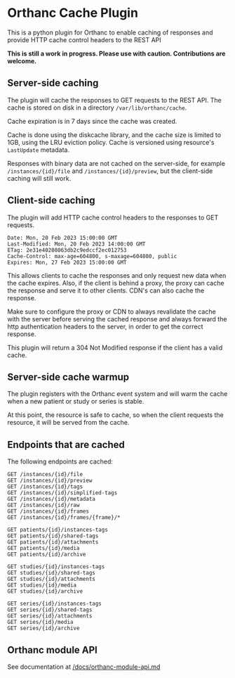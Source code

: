 Orthanc Cache Plugin
====================

This is a python plugin for Orthanc to enable caching of responses and provide 
HTTP cache control headers to the REST API

**This is still a work in progress. Please use with caution. Contributions are welcome.**

## Server-side caching

The plugin will cache the responses to GET requests to the REST API. The cache 
is stored on disk in a directory `/var/lib/orthanc/cache`. 

Cache expiration is in 7 days since the cache was created.

Cache is done using the diskcache library, and the cache size is limited to 1GB,
using the LRU eviction policy. Cache is versioned using resource's `LastUpdate`
metadata.

Responses with binary data are not cached on the server-side, for example
`/instances/{id}/file` and `/instances/{id}/preview`, but the client-side
caching will still work.

## Client-side caching

The plugin will add HTTP cache control headers to the responses to GET requests.

```
Date: Mon, 20 Feb 2023 15:00:00 GMT
Last-Modified: Mon, 20 Feb 2023 14:00:00 GMT
ETag: 2e31e40208063db2c9edccf2ec012753
Cache-Control: max-age=604800, s-maxage=604800, public
Expires: Mon, 27 Feb 2023 15:00:00 GMT    
```

This allows clients to cache the responses and only request new data when the
cache expires. Also, if the client is behind a proxy, the proxy can cache the
response and serve it to other clients. CDN's can also cache the response.

Make sure to configure the proxy or CDN to always revalidate the cache with the server
before serving the cached response and always forward the http authentication headers
to the server, in order to get the correct response.

This plugin will return a 304 Not Modified response if the client has a valid cache.

## Server-side cache warmup

The plugin registers with the Orthanc event system and will warm the cache
when a new patient or study or series is stable.

At this point, the resource is safe to cache, so when the client requests the
resource, it will be served from the cache.

## Endpoints that are cached

The following endpoints are cached:

```
GET /instances/{id}/file
GET /instances/{id}/preview
GET /instances/{id}/tags
GET /instances/{id}/simplified-tags
GET /instances/{id}/metadata
GET /instances/{id}/raw
GET /instances/{id}/frames
GET /instances/{id}/frames/{frame}/*

GET patients/{id}/instances-tags
GET patients/{id}/shared-tags
GET patients/{id}/attachments
GET patients/{id}/media
GET patients/{id}/archive

GET studies/{id}/instances-tags
GET studies/{id}/shared-tags
GET studies/{id}/attachments
GET studies/{id}/media
GET studies/{id}/archive

GET series/{id}/instances-tags
GET series/{id}/shared-tags
GET series/{id}/attachments
GET series/{id}/media
GET series/{id}/archive
```

## Orthanc module API

See documentation at [/docs/orthanc-module-api.md](/docs/orthanc-module-api.md)

